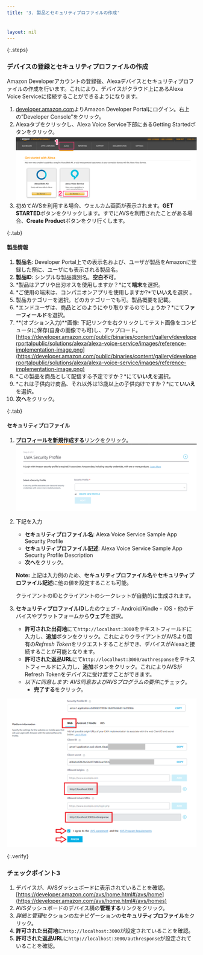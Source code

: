 ```yaml
---
title: '3. 製品とセキュリティプロファイルの作成'


layout: nil
---
```


{:.steps}
### デバイスの登録とセキュリティプロファイルの作成

Amazon Developerアカウントの登録後、Alexaデバイスとセキュリティプロファイルの作成を行います。これにより、デバイスがクラウド上にあるAlexa Voice Serviceに接続することができるようになります。

1. [developer.amazon.com](https://developer.amazon.com/login.html)よりAmazon Developer Portalにログイン。右上の”Developer Console”をクリック。
2. Alexaタブをクリックし、Alexa Voice Service下部にあるGetting Startedボタンをクリック。
   ![](assets/avs-navigation-new.png)
3. 初めてAVSを利用する場合、ウェルカム画面が表示されます。**GET STARTED**ボタンをクリックします。すでにAVSを利用されたことがある場合、**Create Product**ボタンをクリ行くします。

{:.tab}
#### 製品情報

1. **製品名**: Developer Portal上での表示名および、ユーザが製品をAmazonに登録した祭に、ユーザにも表示される製品名。
2. **製品ID**: シンプルな製品識別名。**空白不可**。
3. *製品はアプリや出刃オスを使用しますか？*にて**端末**を選択。
4. *ご使用の端末は、コンパニオンアプリを使用しますか?*で**いいえ**を選択 。
5. 製品カテゴリーを選択。どのカテゴリーでも可。製品概要を記載。
6. *エンドユーザは、商品とどのようにやり取りするのでしょうか？*にて**ファーフィールド**を選択。
7. **(オプション入力)**画像: 下記リンクを右クリックしてテスト画像をコンピュータに保存(自身の画像でも可)し、アップロード。[https://developer.amazon.com/public/binaries/content/gallery/developerportalpublic/solutions/alexa/alexa-voice-service/images/reference-implementation-image.png](https://developer.amazon.com/public/binaries/content/gallery/developerportalpublic/solutions/alexa/alexa-voice-service/images/reference-implementation-image.png)
8. *この製品を商品として配信する予定ですか？*にて**いいえ**を選択。
9. *これは子供向け商品、それ以外は13歳以上の子供向けですか？*にて**いいえ**を選択。
10. **次へ**をクリック。

{:.tab}
#### セキュリティプロファイル

1. **プロフィールを新規作成する**リンクをクリック。
	 ![](assets/avs-create-new-security-profile.png)

2. 下記を入力   
	 - **セキュリティプロファイル名**: Alexa Voice Service Sample App Security Profile
	 - **セキュリティプロファイル記述**: Alexa Voice Service Sample App Security Profile Description
	 - **次へ**をクリック。

   **Note:** 上記は入力例のため、**セキュリティプロファイル名**や**セキュリティプロファイル記述**に他の値を設定することも可能。

	 クライアントのIDとクライアントのシークレットが自動的に生成されます。
3. **セキュリティプロファイルID**したのウェブ - Android/Kindle - iOS - 他のデバイスやプラットフォームから**ウェブ**を選択。

   - **許可された出荷地**にて`http://localhost:3000`をテキストフィールドに入力し、**追加**ボタンをクリック。これによりクライアントがAVSより固有の*Refresh Token*をリクエストすることができ、デバイスがAlexaと接続することが可能となります。
   - **許可された返品URL**にて`http://localhost:3000/authresponse`をテキストフィールドに入力し、**追加**ボタンをクリック。これによりAVSがRefresh Tokenをデバイスに受け渡すことができます。
   - *以下に同意します: AVS同意およびAVSプログラムの要件*にチェック。
	 - **完了する**をクリック。

![ProfileInfo2](/assets/Profile.png)   

{:.verify}
### チェックポイント3
1. デバイスが、AVSダッシュボードに表示されていることを確認。 [https://developer.amazon.com/avs/home.html#/avs/home](https://developer.amazon.com/avs/home.html#/avs/homes)
2. AVSダッシュボードのデバイス横の**管理する**リンクをクリック。
3. *詳細と管理*セクションの左ナビゲーションの**セキュリティプロファイル**をクリック。
4. **許可された出荷地**に`http://localhost:3000`が設定されていることを確認。
5. **許可された返品URL**に`http://localhost:3000/authresponse`が設定されていることを確認。
